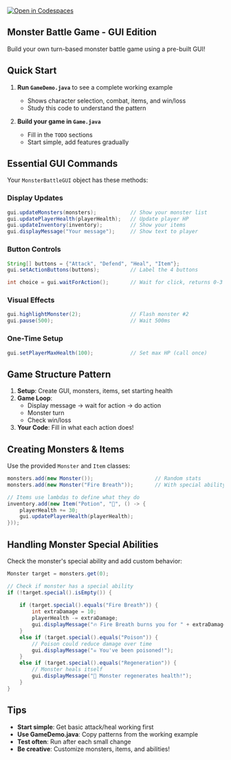 [![Open in Codespaces](https://classroom.github.com/assets/launch-codespace-2972f46106e565e64193e422d61a12cf1da4916b45550586e14ef0a7c637dd04.svg)](https://classroom.github.com/open-in-codespaces?assignment_repo_id=21310767)
## Monster Battle Game - GUI Edition

Build your own turn-based monster battle game using a pre-built GUI!

## Quick Start

1. **Run `GameDemo.java`** to see a complete working example
   - Shows character selection, combat, items, and win/loss
   - Study this code to understand the pattern

2. **Build your game in `Game.java`**
   - Fill in the `TODO` sections
   - Start simple, add features gradually

## Essential GUI Commands

Your `MonsterBattleGUI` object has these methods:

### Display Updates
```java
gui.updateMonsters(monsters);           // Show your monster list
gui.updatePlayerHealth(playerHealth);   // Update player HP
gui.updateInventory(inventory);         // Show your items
gui.displayMessage("Your message");     // Show text to player
```

### Button Controls
```java
String[] buttons = {"Attack", "Defend", "Heal", "Item"};
gui.setActionButtons(buttons);          // Label the 4 buttons

int choice = gui.waitForAction();       // Wait for click, returns 0-3
```

### Visual Effects
```java
gui.highlightMonster(2);                // Flash monster #2
gui.pause(500);                         // Wait 500ms
```

### One-Time Setup
```java
gui.setPlayerMaxHealth(100);            // Set max HP (call once)
```

## Game Structure Pattern

1. **Setup**: Create GUI, monsters, items, set starting health
2. **Game Loop**: 
   - Display message → wait for action → do action
   - Monster turn
   - Check win/loss
3. **Your Code**: Fill in what each action does!

## Creating Monsters & Items

Use the provided `Monster` and `Item` classes:
```java
monsters.add(new Monster());                    // Random stats
monsters.add(new Monster("Fire Breath"));       // With special ability

// Items use lambdas to define what they do
inventory.add(new Item("Potion", "🧪", () -> {
    playerHealth += 30;
    gui.updatePlayerHealth(playerHealth);
}));
```

## Handling Monster Special Abilities

Check the monster's special ability and add custom behavior:
```java
Monster target = monsters.get(0);

// Check if monster has a special ability
if (!target.special().isEmpty()) {
    
    if (target.special().equals("Fire Breath")) {
        int extraDamage = 10;
        playerHealth -= extraDamage;
        gui.displayMessage("🔥 Fire Breath burns you for " + extraDamage + " damage!");
    }
    else if (target.special().equals("Poison")) {
        // Poison could reduce damage over time
        gui.displayMessage("☠️ You've been poisoned!");
    }
    else if (target.special().equals("Regeneration")) {
        // Monster heals itself
        gui.displayMessage("💚 Monster regenerates health!");
    }
}
```

## Tips

- **Start simple**: Get basic attack/heal working first
- **Use GameDemo.java**: Copy patterns from the working example
- **Test often**: Run after each small change
- **Be creative**: Customize monsters, items, and abilities!